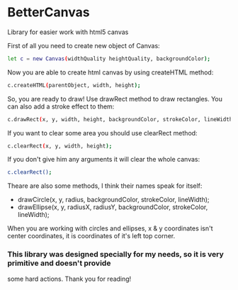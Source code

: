 # BetterCanvas
Library for  easier work with html5 canvas

First of all you need to create new object of Canvas:
```sh
let c = new Canvas(widthQuality heightQuality, backgroundColor);
```

Now you are able to create html canvas by using createHTML method:
```sh
c.createHTML(parentObject, width, height);
```

So, you are ready to draw!
Use drawRect method to draw rectangles. You can also add a stroke effect to them:
```sh
c.drawRect(x, y, width, height, backgroundColor, strokeColor, lineWidth);
```

If you want to clear some area you should use clearRect method:
```sh
c.clearRect(x, y, width, height);
```

If you don't give him any arguments it will clear the whole canvas:
```sh
c.clearRect();
```

Theare are also some methods, I think their names speak for itself:
* drawCircle(x, y, radius, backgroundColor, strokeColor, lineWidth);
* drawEllipse(x, y, radiusX, radiusY, backgroundColor, strokeColor, lineWidth);

When you are working with circles and ellipses, x & y coordinates isn't center coordinates,
it is coordinates of it's left top corner.

### This library was designed specially for my needs, so it is very primitive and doesn't provide 
some hard actions. Thank you for reading!
